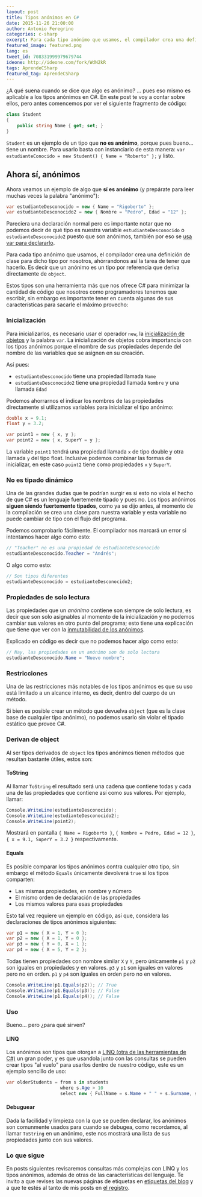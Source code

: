 ```yaml
---
layout: post
title: Tipos anónimos en C#
date: 2015-11-26 21:00:00
author: Antonio Feregrino
categories: c-sharp
excerpt: Para cada tipo anónimo que usamos, el compilador crea una definición de clase para dicho tipo por nosotros, ahórrandonos así la tarea de tener que hacerlo.
featured_image: featured.png
lang: es
tweet_id: 708331999979679744
ideone: http://ideone.com/fork/WdN2kR
tags: AprendeCSharp
featured_tag: AprendeCSharp
---
```


¿A qué suena cuando se dice que algo es anónimo? … pues eso mismo es aplicable a los tipos anónimos en C#. En este post te voy a contar sobre ellos, pero antes comencemos por ver el siguiente fragmento de código:

```csharp  
class Student
{
    public string Name { get; set; }
}
```  

`Student` es un ejemplo de un tipo que **no es anónimo**, porque  pues bueno… tiene un nombre. Para usarlo basta con instanciarlo de esta manera: `var estudianteConocido = new Student() { Name = "Roberto" };` y listo.

## Ahora sí, anónimos

Ahora veamos un ejemplo de algo que **sí es anónimo** (y prepárate para leer muchas veces la palabra "anónimo"):

```csharp  
var estudianteDesconocido = new { Name = "Rigoberto" };
var estudianteDesconocido2 = new { Nombre = "Pedro", Edad = "12" };
```  

Pareciera una declaración normal pero es importante notar que no podemos decir de qué tipo es nuestra variable `estudianteDesconocido` o `estudianteDesconocido2` puesto que son anónimos, también por eso se <a href="/post/var-en-c-sharp/">usa var para declararlo</a>.  

Para cada tipo anónimo que usamos, el compilador crea una definición de clase para dicho tipo por nosotros, ahórrandonos así la tarea de tener que hacerlo. Es decir que un anónimo es un tipo por referencia que deriva directamente de `object`.

Estos tipos son una herramienta más que nos ofrece C# para minimizar la cantidad de código que nosotros como programadores tenemos que escribir, sin embargo es importante tener en cuenta algunas de sus características para sacarle el máximo provecho:  

### Inicialización  
Para inicializarlos, es necesario usar el operador `new`, la <a href="https://msdn.microsoft.com/en-us/library/bb397680.aspx" target="_blank">inicialización de objetos</a> y la palabra `var`. La inicialización de objetos cobra importancia con los tipos anónimos porque el nombre de sus propiedades depende del nombre de las variables que se asignen en su creación.  

Así pues:  

- `estudianteDesconocido` tiene una propiedad llamada `Name`  
- `estudianteDesconocido2` tiene una propiedad llamada `Nombre`
 y una llamada `Edad`  

Podemos ahorrarnos el indicar los nombres de las propiedades directamente si utilizamos variables para inicializar el tipo anónimo:

```csharp  
double x = 9.1;
float y = 3.2;

var point1 = new { x, y };
var point2 = new { x, SuperY = y };
```  

La variable `point1` tendrá una propiedad llamada `x` de tipo double y otra llamada `y` del tipo float. Inclusive podemos combinar las formas de inicializar, en este caso `point2` tiene como propiedades `x` y `SuperY`.

### No es tipado dinámico  
Una de las grandes dudas que te podrían surgir es si esto no viola el hecho de que C# es un lenguaje fuertemente tipado y pues no. Los tipos anónimos **siguen siendo fuertemente tipados**, como ya se dijo antes, al momento de la compilación se crea una clase para nuestra variable y esta variable no puede cambiar de tipo con el flujo del programa.  

Podemos comprobarlo fácilmente. El compilador nos marcará un error si intentamos hacer algo como esto:

```csharp  
// "Teacher" no es una propiedad de estudianteDesconocido
estudianteDesconocido.Teacher = "Andrés";
```  

O algo como esto:

```csharp  
// Son tipos diferentes
estudianteDesconocido = estudianteDesconocido2;
```  

### Propiedades de solo lectura  
Las propiedades que un *anónimo* contiene son siempre de solo lectura, es decir que son solo asignables al momento de la inicialización y no podemos cambiar sus valores en otro punto del programa; esto tiene una explicación que tiene que ver con la <a href="http://blogs.msdn.com/b/sreekarc/archive/2007/04/03/immutable-the-new-anonymous-type.aspx" target="_blank">inmutabilidad de los anónimos</a>.  

Explicado en código es decir que no podemos hacer algo como esto:

```csharp  
// Nay, las propiedades en un anónimo son de solo lectura
estudianteDesconocido.Name = "Nuevo nombre";
```  
 

### Restricciones  
Una de las restricciones más notables de los tipos anónimos es que su uso está limitado a un alcance interno, es decir, dentro del cuerpo de un método.  

Si bien es posible crear un método que devuelva `object` (que es la clase base de cualquier tipo anónimo), no podemos usarlo sin violar el tipado estático que provee C#.  

### Derivan de object  
Al ser tipos derivados de `object` los tipos anónimos tienen métodos que resultan bastante útiles, estos son:

#### ToString
Al llamar `ToString` el resultado será una cadena que contiene todas y cada una de las propiedades que contiene así como sus valores. Por ejemplo, llamar:

```csharp  
Console.WriteLine(estudianteDesconocido);
Console.WriteLine(estudianteDesconocido2);
Console.WriteLine(point2);
```  

Mostrará en pantalla `{ Name = Rigoberto }`, `{ Nombre = Pedro, Edad = 12 }`, `{ x = 9.1, SuperY = 3.2 }` respectivamente.  

#### Equals  
Es posible comparar los tipos anónimos contra cualquier otro tipo, sin embargo el método `Equals` únicamente devolverá `true` si los tipos comparten:  

 - Las mismas propiedades, en nombre y número
 - El mismo orden de declaración de las propiedades
 - Los mismos valores para esas propiedades  

Esto tal vez requiere un ejemplo en código, así que, considera las declaraciones de tipos anónimos siguientes:

```csharp  
var p1 = new { X = 1, Y = 0 };
var p2 = new { X = 1, Y = 0 };
var p3 = new { Y = 0, X = 1 };
var p4 = new { X = 5, Y = 2 };
```  

Todas tienen propiedades con nombre similar `X` y `Y`, pero únicamente `p1` y `p2` son iguales en propiedades y en valores. `p3` y `p1` son iguales en valores pero no en orden. `p1` y `p4` son iguales en orden pero no en valores.

```csharp  
Console.WriteLine(p1.Equals(p2)); // True
Console.WriteLine(p1.Equals(p3)); // False
Console.WriteLine(p1.Equals(p4)); // False
```  

### Uso  
Bueno... pero ¿para qué sirven?

#### LINQ  
Los anónimos son tipos que otorgan a <a href="/post/linq-en-c-sharp/">LINQ (otra de las herramientas de C#)</a> un gran poder, y es que usandola junto con las consultas se pueden crear tipos "al vuelo" para usarlos dentro de nuestro código, este es un ejemplo sencillo de uso:

```csharp  
var olderStudents = from s in students
                    where s.Age > 10
                    select new { FullName = s.Name + " " + s.Surname, s.Age };
```  

#### Debuguear  
Dada la facilidad y limpieza con la que se pueden declarar, los anónimos son comunmente usados para cuando se debugea, como recordamos, al llamar `ToString` en un anónimo, este nos mostrará una lista de sus propiedades junto con sus valores.  

### Lo que sigue  
En posts siguientes revisaremos consultas más complejas con LINQ y los tipos anónimos, además de otras de las características del lenguaje. Te invito a que revises las nuevas páginas de etiquetas en <a href="/tag">etiquetas del blog</a> y a que te estés al tanto de mis posts en <a href="/registro">el registro</a>. 
